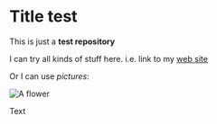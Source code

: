 # Title test

This is just a __test repository__

I can try all kinds of stuff here. i.e. link to my [web site][my_web_site]

Or I can use *pictures*:

![A flower](http://www.russianhope.ru/wp-content/uploads/2020/10/47200D9A-6299-496D-B572-A0667A6D275C.jpg)

Text





[my_web_site]: http://www.russianhope.ru
